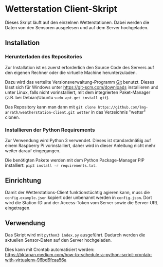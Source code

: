 # Wetterstation Client-Skript
Dieses Skript läuft auf den einzelnen Wetterstationen.
Dabei werden die Daten von den Sensoren ausgelesen und auf dem Server hochgeladen.

## Installation
### Herunterladen des Repositories
Zur Installation ist es zuerst erforderlich den Source Code des Servers auf den eigenen Rechner oder die virtuelle Machine herunterzuladen.

Dazu wird das verteilte Versionsverwaltung-Programm [Git](https://de.wikipedia.org/wiki/Git) benutzt. Dieses lässt sich für Windows unter https://git-scm.com/downloads installieren und unter Linux, falls nicht vorinstalliert, mit dem integrierten Paket-Manager (z.B. bei Debian/Ubuntu `sudo apt-get install git`).

Das Repository kann man dann mit `git clone https://github.com/lmg-anrath/weatherstation-client.git wetter` in das Verzeichnis "wetter" clonen.

### Installieren der Python Requirements
Zur Verwendung wird Python 3 verwendet. Dieses ist standardmäßig auf einem Raspberry Pi vorinstalliert, daher wird in dieser Anleitung nicht mehr weiter darauf eingegangen.

Die benötigten Pakete werden mit dem Python Package-Manager PIP installiert: `pip3 install -r requirements.txt`.

## Einrichtung
Damit der Wetterstations-Client funktionstüchtig agieren kann, muss die `config.example.json` kopiert oder unbenannt werden in `config.json`.
Dort wird die Station-ID und der Access-Token vom Server sowie die Server-URL eingetragen.

## Verwendung
Das Skript wird mit `python3 index.py` ausgeführt. Dadurch werden die aktuellen Sensor-Daten auf den Server hochgeladen.

Dies kann mit Crontab automatisiert werden: https://bktapan.medium.com/how-to-schedule-a-python-script-crontab-with-virtualenv-96bd6fcaa56a
